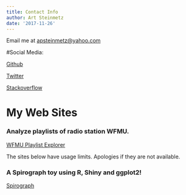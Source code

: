 ```yaml
---
title: Contact Info
author: Art Steinmetz
date: '2017-11-26'
---
```

Email me at apsteinmetz@yahoo.com

#Social Media:

  [Github](https://github.com/apsteinmetz)

  [Twitter](https://twitter.com/adababbage)

  [Stackoverflow](https://stackoverflow.com/users/4634335)
  
# My Web Sites

  <h3>Analyze playlists of radio station WFMU.</h3>
  
  [WFMU Playlist Explorer](http://wfmu.outsiderdata.net)
  
  The sites below have usage limits.  Apologies if they are not available.
  
  <h3> A Spirograph toy using R, Shiny and ggplot2! </h3>
  
  [Spirograph](http://spirograph.outsiderdata.net)

